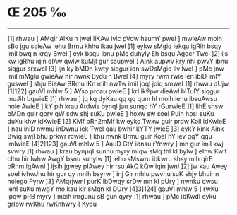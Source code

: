 # Œ 205 ‰
---
]1] rhwau ] AMqir AlKu n jweI liKAw ivic pVdw haumY pweI ]
mwieAw moih sBo jgu soieAw iehu Brmu khhu ikau jweI ]1] eykw sMgiq
iekqu igRih bsqy imil bwq n krqy BweI ] eyk bsqu ibnu pMc duhyly Eh
bsqu Agocr TweI ]2] ijs kw igRhu iqin dIAw qwlw kuMjI gur saupweI ]
Aink aupwv kry nhI pwvY ibnu siqgur srxweI ]3] ijn ky bMDn kwty
siqgur iqn swDsMgiq ilv lweI ] pMc jnw imil mMglu gwieAw hir nwnk
Bydu n BweI ]4] myry rwm rwie ien ibiD imlY gusweI ] shju BieAw BRmu
iKn mih nwTw imil joqI joiq smweI ]1] rhwau dUjw ]1]122] gauVI
mhlw 5 ] AYso prcau pwieE ] krI ik®pw dieAwl bITulY siqgur muJih
bqwieE ]1] rhwau ] jq kq dyKau qq qq qum hI moih iehu ibsuAwsu hoie
AwieE ] kY pih krau Ardwis bynqI jau sunqo hY rGurwieE ]1] lihE
shsw bMDn guir qory qW sdw shj suKu pwieE ] hoxw sw soeI Puin hosI suKu
duKu khw idKwieE ]2] KMf bRh2mMf kw eyko Twxw guir prdw Koil idKwieE ]
nau iniD nwmu inDwnu iek TweI qau bwhir kYTY jwieE ]3] eykY kink
Aink Bwiq swjI bhu prkwr rcwieE ] khu nwnk Brmu guir KoeI hY iev
qqY qqu imlwieE ]4]2]123] gauVI mhlw 5 ] AauD GtY idnsu rYnwry
] mn gur imil kwj svwry ]1] rhwau ] krau bynµqI sunhu myry mIqw sMq
thl kI bylw ] eIhw Kwit clhu hir lwhw AwgY bsnu suhylw ]1] iehu
sMswru ibkwru shsy mih qirE bRhm igAwnI ] ijsih jgwey pIAwey hir rsu
AkQ kQw iqin jwnI ]2] jw kau Awey soeI ivhwJhu hir gur qy mnih
bsyrw ] inj Gir mhlu pwvhu suK shjy bhuir n hoiego Pyrw ]3] AMqrjwmI
purK ibDwqy srDw mn kI pUry ] nwnku dwsu iehI suKu mwgY mo kau kir sMqn
kI DUry ]4]3]124] gauVI mhlw 5 ] rwKu ipqw pRB myry ] moih inrgunu
sB gun qyry ]1] rhwau ] pMc ibKwdI eyku grIbw rwKhu rwKnhwry ] Kydu
####

